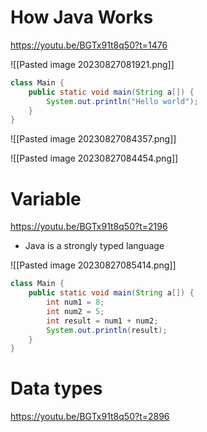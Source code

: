 # How Java Works
https://youtu.be/BGTx91t8q50?t=1476

![[Pasted image 20230827081921.png]]

```java
class Main {
    public static void main(String a[]) {
        System.out.println("Hello world");
    }
}

```

![[Pasted image 20230827084357.png]]

![[Pasted image 20230827084454.png]]

# Variable 
https://youtu.be/BGTx91t8q50?t=2196

- Java is a strongly typed language

![[Pasted image 20230827085414.png]]

```java
class Main {
    public static void main(String a[]) {
        int num1 = 8;
        int num2 = 5;
        int result = num1 + num2;
        System.out.println(result);
    }
}
```

# Data types
https://youtu.be/BGTx91t8q50?t=2896
